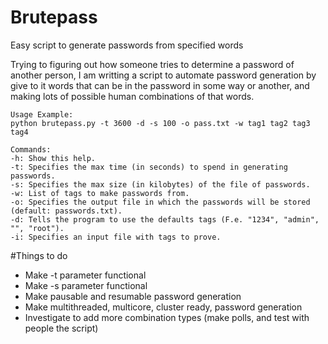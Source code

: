 # Brutepass
Easy script to generate passwords from specified words

Trying to figuring out how someone tries to determine a password of another person, I am writting a script to automate password generation by give to it words that can be in the password in some way or another, and making lots of possible human combinations of that words.

    Usage Example:
    python brutepass.py -t 3600 -d -s 100 -o pass.txt -w tag1 tag2 tag3 tag4

    Commands:
    -h: Show this help.
    -t: Specifies the max time (in seconds) to spend in generating passwords.
    -s: Specifies the max size (in kilobytes) of the file of passwords.
    -w: List of tags to make passwords from.
    -o: Specifies the output file in which the passwords will be stored (default: passwords.txt).
    -d: Tells the program to use the defaults tags (F.e. "1234", "admin", "", "root").
    -i: Specifies an input file with tags to prove.
    
#Things to do

- Make -t parameter functional
- Make -s parameter functional
- Make pausable and resumable password generation
- Make multithreaded, multicore, cluster ready, password generation
- Investigate to add more combination types (make polls, and test with people the script)
